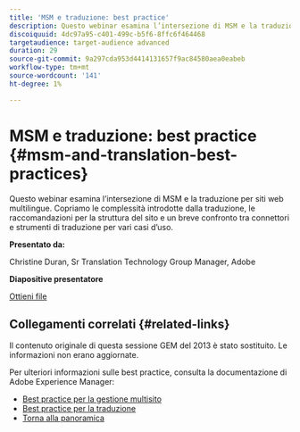 ```yaml
---
title: 'MSM e traduzione: best practice'
description: Questo webinar esamina l’intersezione di MSM e la traduzione per siti web multilingue. Copriamo le complessità introdotte dalla traduzione, le raccomandazioni per la struttura del sito e un breve confronto tra connettori e strumenti di traduzione per vari casi d’uso.
discoiquuid: 4dc97a95-c401-499c-b5f6-8ffc6f464468
targetaudience: target-audience advanced
duration: 29
source-git-commit: 9a297cda953d4414131657f9ac84580aea0eabeb
workflow-type: tm+mt
source-wordcount: '141'
ht-degree: 1%

---
```


# MSM e traduzione: best practice {#msm-and-translation-best-practices}

Questo webinar esamina l’intersezione di MSM e la traduzione per siti web multilingue. Copriamo le complessità introdotte dalla traduzione, le raccomandazioni per la struttura del sito e un breve confronto tra connettori e strumenti di traduzione per vari casi d’uso.

**Presentato da:**

Christine Duran, Sr Translation Technology Group Manager, Adobe

**Diapositive presentatore**

[Ottieni file](assets/20130731-adobe-msm-and-translation-best-practices.pdf)

## Collegamenti correlati {#related-links}

Il contenuto originale di questa sessione GEM del 2013 è stato sostituito. Le informazioni non erano aggiornate.

Per ulteriori informazioni sulle best practice, consulta la documentazione di Adobe Experience Manager:

* [Best practice per la gestione multisito](https://docs.adobe.com/docs/en/aem/6-1/administer/sites/msm/msm-bp.html)
* [Best practice per la traduzione](https://docs.adobe.com/docs/en/aem/6-1/administer/sites/translation/tc-bp.html)
* [Torna alla panoramica](https://helpx.adobe.com/experience-manager/kt/eseminars/gems/aem-index.html)

